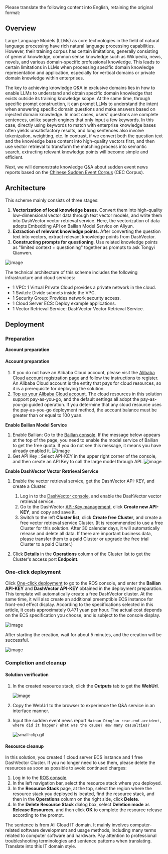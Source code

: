 Please translate the following content into English, retaining the original format:
## Overview

Large Language Models (LLMs) as core technologies in the field of natural language processing have rich natural language processing capabilities. However, their training corpus has certain limitations, generally consisting of general knowledge, common sense knowledge such as Wikipedia, news, novels, and various domain-specific professional knowledge. This leads to certain limitations in LLMs when processing specific domain knowledge representation and application, especially for vertical domains or private domain knowledge within enterprises.

The key to achieving knowledge Q&A in exclusive domains lies in how to enable LLMs to understand and obtain specific domain knowledge that exists outside its training knowledge scope. At the same time, through specific prompt construction, it can prompt LLMs to understand the intent when answering specific domain questions and make answers based on injected domain knowledge. In most cases, users' questions are complete sentences, unlike search engines that only input a few keywords. In this case, directly using keywords to match with enterprise knowledge bases often yields unsatisfactory results, and long sentences also involve tokenization, weighting, etc. In contrast, if we convert both the question text and the knowledge base content into high-quality vectors first, and then use vector retrieval to transform the matching process into semantic search, extracting relevant knowledge points will become simple and efficient.

Next, we will demonstrate knowledge Q&A about sudden event news reports based on the [Chinese Sudden Event Corpus](https://github.com/shijiebei2009/CEC-Corpus/) (CEC Corpus).

## Architecture

This scheme mainly consists of three stages:

1. **Vectorization of local knowledge bases**. Convert them into high-quality low-dimensional vector data through text vector models, and write them into DashVector vector retrieval service. Here, the vectorization of data adopts Embedding API on Bailian Model Service on Aliyun.
2. **Extraction of relevant knowledge points**. After converting the question text into vectors, extract relevant knowledge points from DashVector.
3. **Constructing prompts for questioning**. Use related knowledge points as "limited context + questioning" together as prompts to ask Tongyi Qianwen.

![image](https://help-static-aliyun-doc.aliyuncs.com/assets/img/zh-CN/9015427271/p852870.png)

The technical architecture of this scheme includes the following infrastructure and cloud services:

* 1 VPC: 1 Virtual Private Cloud provides a private network in the cloud.
* 1 Switch: Divide subnets inside the VPC.
* 1 Security Group: Provides network security access.
* 1 Cloud Server ECS: Deploy example applications.
* 1 Vector Retrieval Service: DashVector Vector Retrieval Service.
## Deployment
### Preparation


**Account preparation**

#### Account preparation

1. If you do not have an Alibaba Cloud account, please visit the [Alibaba Cloud account registration page](https://account.aliyun.com/register/qr_register.htm) and follow the instructions to register. An Alibaba Cloud account is the entity that pays for cloud resources, so it is a prerequisite for deploying the solution.
2. [Top up your Alibaba Cloud account](https://help.aliyun.com/document_detail/324650.html). The cloud resources in this solution support pay-as-you-go, and the default settings all adopt the pay-as-you-go guided operation. If you determine that any cloud resource uses the pay-as-you-go deployment method, the account balance must be greater than or equal to 100 yuan.

**Enable Bailian Model Service**

1. Enable Bailian: Go to the [Bailian console](https://bailian.console.aliyun.com/#/model-market). If the message below appears at the top of the page, you need to enable the model service of Bailian to get the free quota. If you do not see this message, it means you have already enabled it. ![image](https://help-static-aliyun-doc.aliyuncs.com/assets/img/zh-CN/2586651371/p872475.png)
2. Get API Key : Select API-KEY in the upper right corner of the console, and then create an API Key to call the large model through API. ![image](https://help-static-aliyun-doc.aliyuncs.com/assets/img/zh-CN/2586651371/p872477.png)

**Enable DashVector Vector Retrieval Service**

1. Enable the vector retrieval service, get the DashVector API-KEY, and create a Cluster.
   
   1. Log in to the [DashVector console](https://dashvector.console.aliyun.com/), and enable the DashVector vector retrieval service.
   2. Go to the DashVector [API-Key management](https://dashvector.console.aliyun.com/api-key), click **Create new API-KEY**, and copy and save it.
   3. Switch to the left **Cluster list**, click **Create free Cluster**, and create a free vector retrieval service Cluster. (It is recommended to use a free Cluster for this solution. After 30 calendar days, it will automatically release and delete all data. If there are important business data, please transfer them to a paid Cluster or upgrade the free trial Cluster to a paid Cluster.)
2. Click **Details** in the **Operations** column of the Cluster list to get the Cluster's access port **Endpoint**.
### One-click deployment


Click [One-click deployment](https://ros.console.aliyun.com/cn-hangzhou/stacks/create?templateUrl=https://ros-public-templates.oss-cn-hangzhou.aliyuncs.com/service_template/technical-solution/exclusive-qa-service.yml&hideStepRow=true&hideStackConfig=true&pageTitle=向量检索与通义千问搭建专属问答服务&disableRollback=false&isSimplified=true&dtrue&productNavBar=disabled&disableNavigation=true&balanceIntercept=true) to go to the ROS console, and enter the **Bailian API-KEY** and **DashVector API-KEY** obtained in the deployment preparation. This template will automatically create a free DashVector cluster. At the same time, it will also create an additional preemptible ECS instance for front-end effect display. According to the specifications selected in this article, it costs approximately 0.471 yuan per hour. The actual cost depends on the ECS specification you choose, and is subject to the console display.

![image](https://help-static-aliyun-doc.aliyuncs.com/assets/img/zh-CN/3219724171/p795667.png)

After starting the creation, wait for about 5 minutes, and the creation will be successful.

![image](https://help-static-aliyun-doc.aliyuncs.com/assets/img/zh-CN/5556182171/p790685.png)

### Completion and cleanup


#### Solution verification

1. In the created resource stack, click the **Outputs** tab to get the **WebUrl**.
   
   ![image](https://help-static-aliyun-doc.aliyuncs.com/assets/img/zh-CN/3219724171/p790824.png)
2. Copy the WebUrl to the browser to experience the Q&A service in an interface manner.
3. Input the sudden event news report `Hainan Ding'an rear-end accident, where did it happen? What was the cause? How many casualties?`
   
   ![small-clip.gif](https://help-static-aliyun-doc.aliyuncs.com/assets/img/zh-CN/6248099271/p863886.gif)

#### Resource cleanup

In this solution, you created 1 cloud server ECS instance and 1 free DashVector Cluster. If you no longer need to use them, please delete the resources as soon as possible to avoid continued charges:

1. Log in to the [ROS console](https://ros.console.aliyun.com/overview).
2. In the left navigation bar, select the resource stack where you deployed.
3. In the **Resource Stack** page, at the top, select the region where the resource stack you deployed is located, find the resource stack, and then in the **Operations** column on the right side, click **Delete**.
4. In the **Delete Resource Stack** dialog box, select **Deletion mode** as **Release Resources**, and then click **OK** to complete the resource release according to the prompt.


The sentence is from Ali Cloud IT domain. It mainly involves computer-related software development and usage methods, including many terms related to computer software and hardware. Pay attention to professional troubleshooting terminologies and sentence patterns when translating. Translate into this IT domain style. 